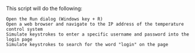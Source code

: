 This script will do the following:

    Open the Run dialog (Windows key + R)
    Open a web browser and navigate to the IP address of the temperature control system
    Simulate keystrokes to enter a specific username and password into the login page
    Simulate keystrokes to search for the word "login" on the page

